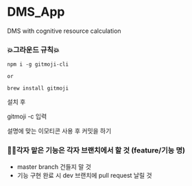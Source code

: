 # DMS_App
DMS with cognitive resource calculation

### 💥그라운드 규칙💥
```
npm i -g gitmoji-cli

or

brew install gitmoji
```

설치 후 

gitmoji -c 입력

설명에 맞는 이모티콘 사용 후 커밋을 하기

### 🧨🧨각자 맡은 기능은 각자 브랜치에서 할 것 (feature/기능 명)
- master branch 건들지 말 것 
- 기능 구현 완료 시 dev 브랜치에 pull request 날릴 것 
